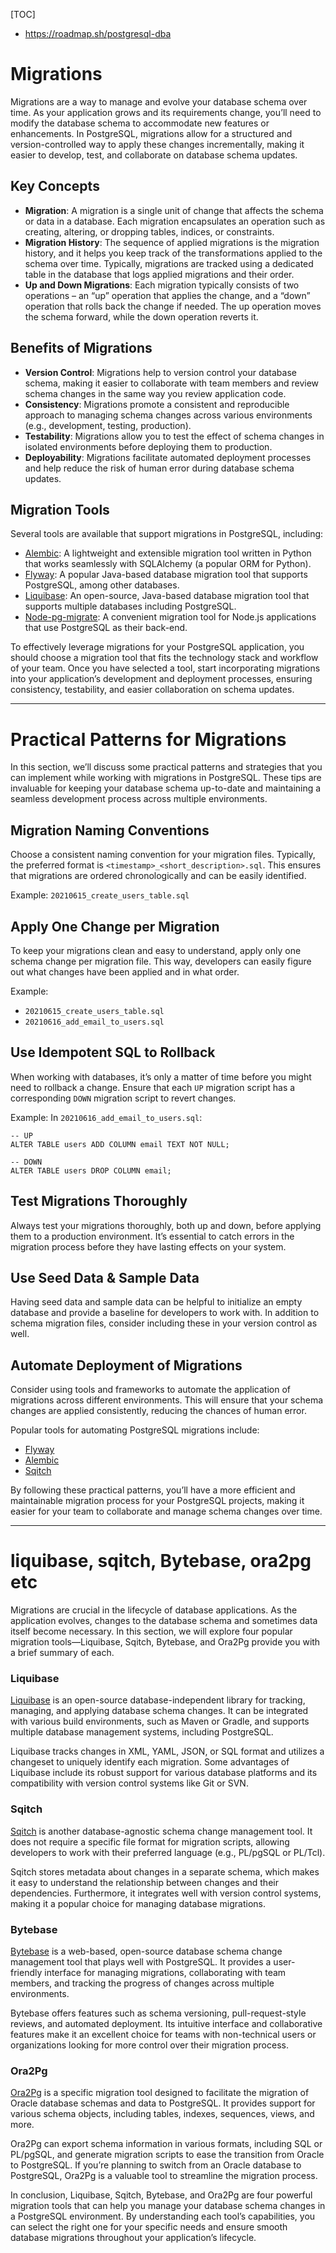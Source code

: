 [TOC]


- https://roadmap.sh/postgresql-dba

# Migrations

Migrations are a way to manage and evolve your database schema over  time. As your application grows and its requirements change, you’ll need to modify the database schema to accommodate new features or  enhancements. In PostgreSQL, migrations allow for a structured and  version-controlled way to apply these changes incrementally, making it  easier to develop, test, and collaborate on database schema updates.

## Key Concepts

- **Migration**: A migration is a single unit of change  that affects the schema or data in a database. Each migration  encapsulates an operation such as creating, altering, or dropping  tables, indices, or constraints.
- **Migration History**: The sequence of applied  migrations is the migration history, and it helps you keep track of the  transformations applied to the schema over time. Typically, migrations  are tracked using a dedicated table in the database that logs applied  migrations and their order.
- **Up and Down Migrations**: Each migration typically  consists of two operations – an “up” operation that applies the change,  and a “down” operation that rolls back the change if needed. The up  operation moves the schema forward, while the down operation reverts it.

## Benefits of Migrations

- **Version Control**: Migrations help to version control your database schema, making it easier to collaborate with team members and review schema changes in the same way you review application code.
- **Consistency**: Migrations promote a consistent and  reproducible approach to managing schema changes across various  environments (e.g., development, testing, production).
- **Testability**: Migrations allow you to test the effect of schema changes in isolated environments before deploying them to production.
- **Deployability**: Migrations facilitate automated deployment processes and help reduce the risk of human error during database schema updates.

## Migration Tools

Several tools are available that support migrations in PostgreSQL, including:

- [Alembic](https://alembic.sqlalchemy.org/en/latest/): A lightweight and extensible migration tool written in Python that  works seamlessly with SQLAlchemy (a popular ORM for Python).
- [Flyway](https://flywaydb.org/): A popular Java-based database migration tool that supports PostgreSQL, among other databases.
- [Liquibase](https://www.liquibase.org): An open-source, Java-based database migration tool that supports multiple databases including PostgreSQL.
- [Node-pg-migrate](https://github.com/salsita/node-pg-migrate): A convenient migration tool for Node.js applications that use PostgreSQL as their back-end.

To effectively leverage migrations for your PostgreSQL application,  you should choose a migration tool that fits the technology stack and  workflow of your team. Once you have selected a tool, start  incorporating migrations into your application’s development and  deployment processes, ensuring consistency, testability, and easier  collaboration on schema updates.



----

# Practical Patterns for Migrations

In this section, we’ll discuss some practical patterns and strategies that you can implement while working with migrations in PostgreSQL.  These tips are invaluable for keeping your database schema up-to-date  and maintaining a seamless development process across multiple  environments.

## Migration Naming Conventions

Choose a consistent naming convention for your migration files. Typically, the preferred format is `<timestamp>_<short_description>.sql`. This ensures that migrations are ordered chronologically and can be easily identified.

Example: `20210615_create_users_table.sql`

## Apply One Change per Migration

To keep your migrations clean and easy to understand, apply only one  schema change per migration file. This way, developers can easily figure out what changes have been applied and in what order.

Example:

- `20210615_create_users_table.sql`
- `20210616_add_email_to_users.sql`

## Use Idempotent SQL to Rollback

When working with databases, it’s only a matter of time before you might need to rollback a change. Ensure that each `UP` migration script has a corresponding `DOWN` migration script to revert changes.

Example: In `20210616_add_email_to_users.sql`:

```
-- UP
ALTER TABLE users ADD COLUMN email TEXT NOT NULL;

-- DOWN
ALTER TABLE users DROP COLUMN email;
```

## Test Migrations Thoroughly

Always test your migrations thoroughly, both up and down, before  applying them to a production environment. It’s essential to catch  errors in the migration process before they have lasting effects on your system.

## Use Seed Data & Sample Data

Having seed data and sample data can be helpful to initialize an  empty database and provide a baseline for developers to work with. In  addition to schema migration files, consider including these in your  version control as well.

## Automate Deployment of Migrations

Consider using tools and frameworks to automate the application of  migrations across different environments. This will ensure that your  schema changes are applied consistently, reducing the chances of human  error.

Popular tools for automating PostgreSQL migrations include:

- [Flyway](https://flywaydb.org/)
- [Alembic](https://alembic.sqlalchemy.org/)
- [Sqitch](https://sqitch.org/)

By following these practical patterns, you’ll have a more efficient  and maintainable migration process for your PostgreSQL projects, making  it easier for your team to collaborate and manage schema changes over  time.



---

# liquibase, sqitch, Bytebase, ora2pg etc

Migrations are crucial in the lifecycle of database applications. As  the application evolves, changes to the database schema and sometimes  data itself become necessary. In this section, we will explore four  popular migration tools—Liquibase, Sqitch, Bytebase, and Ora2Pg provide  you with a brief summary of each.

### Liquibase

[Liquibase](https://www.liquibase.org/) is an open-source database-independent library for tracking, managing,  and applying database schema changes. It can be integrated with various  build environments, such as Maven or Gradle, and supports multiple  database management systems, including PostgreSQL.

Liquibase tracks changes in XML, YAML, JSON, or SQL format and  utilizes a changeset to uniquely identify each migration. Some  advantages of Liquibase include its robust support for various database  platforms and its compatibility with version control systems like Git or SVN.

### Sqitch

[Sqitch](https://sqitch.org/) is another database-agnostic schema change management tool. It does not require a specific file format for migration scripts, allowing  developers to work with their preferred language (e.g., PL/pgSQL or  PL/Tcl).

Sqitch stores metadata about changes in a separate schema, which  makes it easy to understand the relationship between changes and their  dependencies. Furthermore, it integrates well with version control  systems, making it a popular choice for managing database migrations.

### Bytebase

[Bytebase](https://bytebase.io/) is a web-based, open-source database schema change management tool that plays well with PostgreSQL. It provides a user-friendly interface for  managing migrations, collaborating with team members, and tracking the  progress of changes across multiple environments.

Bytebase offers features such as schema versioning,  pull-request-style reviews, and automated deployment. Its intuitive  interface and collaborative features make it an excellent choice for  teams with non-technical users or organizations looking for more control over their migration process.

### Ora2Pg

[Ora2Pg](https://ora2pg.darold.net/) is a specific migration tool designed to facilitate the migration of  Oracle database schemas and data to PostgreSQL. It provides support for  various schema objects, including tables, indexes, sequences, views, and more.

Ora2Pg can export schema information in various formats, including  SQL or PL/pgSQL, and generate migration scripts to ease the transition  from Oracle to PostgreSQL. If you’re planning to switch from an Oracle  database to PostgreSQL, Ora2Pg is a valuable tool to streamline the  migration process.

In conclusion, Liquibase, Sqitch, Bytebase, and Ora2Pg are four  powerful migration tools that can help you manage your database schema  changes in a PostgreSQL environment. By understanding each tool’s  capabilities, you can select the right one for your specific needs and  ensure smooth database migrations throughout your application’s  lifecycle.